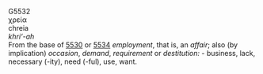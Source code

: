 G5532  
χρεία  
chreia  
*khri‘-ah*  
From the base of [5530](g5530) or [5534](g5534) *employment*, that is,
an *affair*; also (by implication) *occasion*, *demand*, *requirement*
or *destitution:* - business, lack, necessary (-ity), need (-ful), use,
want.  
